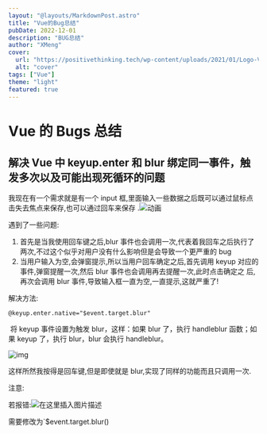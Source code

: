 ```yaml
---
layout: "@layouts/MarkdownPost.astro"
title: "Vue的Bug总结"
pubDate: 2022-12-01
description: "BUG总结"
author: "XMeng"
cover:
  url: "https://positivethinking.tech/wp-content/uploads/2021/01/Logo-Vuejs.png"
  alt: "cover"
tags: ["Vue"]
theme: "light"
featured: true
---
```


# Vue 的 Bugs 总结

## 解决 Vue 中 keyup.enter 和 blur 绑定同一事件，触发多次以及可能出现死循环的问题

我现在有一个需求就是有一个 input 框,里面输入一些数据之后既可以通过鼠标点击失去焦点来保存,也可以通过回车来保存
.![动画](https://cugdemo.oss-cn-hangzhou.aliyuncs.com/%E5%8A%A8%E7%94%BB.gif)

遇到了一些问题:

1. 首先是当我使用回车键之后,blur 事件也会调用一次,代表着我回车之后执行了两次,不过这个似乎对用户没有什么影响但是会导致一个更严重的 bug
2. 当用户输入为空,会弹窗提示,所以当用户回车确定之后,首先调用 keyup 对应的事件,弹窗提醒一次,然后 blur 事件也会调用再去提醒一次,此时点击确定之
   后,再次会调用 blur 事件,导致输入框一直为空,一直提示,这就严重了!

解决方法:

`@keyup.enter.native="$event.target.blur"`

​ 将 keyup 事件设置为触发 blur，这样：如果 blur 了，执行 handleblur 函数；如果 keyup 了，执行 blur，blur 会执行 handleblur。

![img](https://www.programminghunter.com/images/520/b9/b9343eb69c85d46a3b9196d2674b4c18.png)

这样所然我按得是回车键,但是即使就是 blur,实现了同样的功能而且只调用一次.

注意:

若报错:![在这里插入图片描述](https://img-blog.csdnimg.cn/e81609c60e2a4facbce9201d6e4ef6c4.png)

需要修改为`$event.target.blur()

